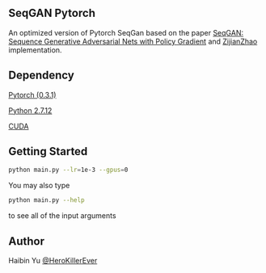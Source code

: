 ## SeqGAN Pytorch

An optimized version of Pytorch SeqGan based on the paper [SeqGAN: Sequence Generative Adversarial Nets with Policy Gradient](https://arxiv.org/pdf/1609.05473.pdf) and [ZijianZhao](https://github.com/ZiJianZhao) implementation.

## Dependency

[Pytorch (0.3.1)](http://pytorch.org/)

[Python 2.7.12](https://www.python.org/)

[CUDA](https://developer.nvidia.com/cuda-downloads)


## Getting Started

```bash
python main.py --lr=1e-3 --gpus=0
```

You may also type

```bash
python main.py --help
```

to see all of the input arguments


## Author

Haibin Yu [@HeroKillerEver](https://github.com/HeroKillerEver)

